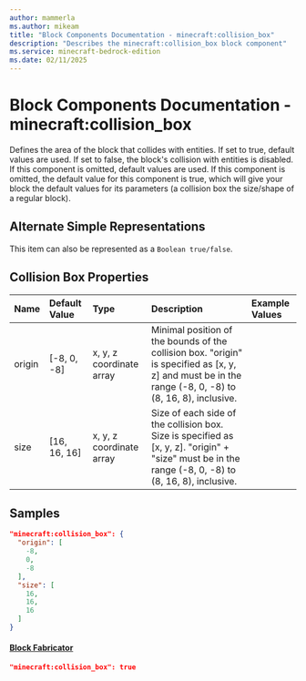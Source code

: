 ```yaml
---
author: mammerla
ms.author: mikeam
title: "Block Components Documentation - minecraft:collision_box"
description: "Describes the minecraft:collision_box block component"
ms.service: minecraft-bedrock-edition
ms.date: 02/11/2025 
---
```


# Block Components Documentation - minecraft:collision_box

Defines the area of the block that collides with entities. If set to true, default values are used. If set to false, the block's collision with entities is disabled. If this component is omitted, default values are used.  If this component is omitted, the default value for this component is true, which will give your block the default values for its parameters (a collision box the size/shape of a regular block).

## Alternate Simple Representations

This item can also be represented as a `Boolean true/false`.


## Collision Box Properties

|Name       |Default Value |Type |Description |Example Values |
|:----------|:-------------|:----|:-----------|:------------- |
| origin | [-8, 0, -8] | x, y, z coordinate array | Minimal position of the bounds of the collision box. "origin" is specified as [x, y, z] and must be in the range (-8, 0, -8) to (8, 16, 8), inclusive. |  | 
| size | [16, 16, 16] | x, y, z coordinate array | Size of each side of the collision box. Size is specified as [x, y, z]. "origin" + "size" must be in the range (-8, 0, -8) to (8, 16, 8), inclusive. |  | 

## Samples


```json
"minecraft:collision_box": {
  "origin": [
    -8,
    0,
    -8
  ],
  "size": [
    16,
    16,
    16
  ]
}
```

#### [Block Fabricator](https://github.com/microsoft/minecraft-samples/tree/main/casual_creator/gray_wave/behavior_packs/mikeamm_gwve/blocks/fabricator.block.json)


```json
"minecraft:collision_box": true
```
